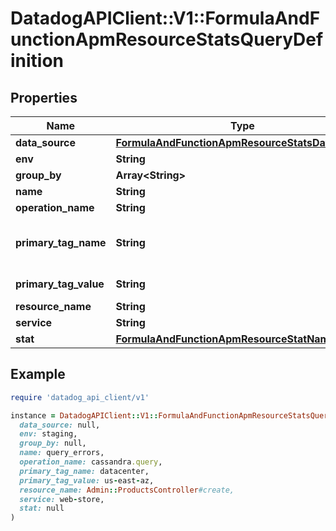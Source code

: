 # DatadogAPIClient::V1::FormulaAndFunctionApmResourceStatsQueryDefinition

## Properties

| Name | Type | Description | Notes |
| ---- | ---- | ----------- | ----- |
| **data_source** | [**FormulaAndFunctionApmResourceStatsDataSource**](FormulaAndFunctionApmResourceStatsDataSource.md) |  |  |
| **env** | **String** | APM environment. |  |
| **group_by** | **Array&lt;String&gt;** | Array of fields to group results by. | [optional] |
| **name** | **String** | Name of this query to use in formulas. |  |
| **operation_name** | **String** | Name of operation on service. | [optional] |
| **primary_tag_name** | **String** | Name of the second primary tag used within APM. Required when &#x60;primary_tag_value&#x60; is specified. See https://docs.datadoghq.com/tracing/guide/setting_primary_tags_to_scope/#add-a-second-primary-tag-in-datadog | [optional] |
| **primary_tag_value** | **String** | Value of the second primary tag by which to filter APM data. &#x60;primary_tag_name&#x60; must also be specified. | [optional] |
| **resource_name** | **String** | APM resource name. | [optional] |
| **service** | **String** | APM service name. |  |
| **stat** | [**FormulaAndFunctionApmResourceStatName**](FormulaAndFunctionApmResourceStatName.md) |  |  |

## Example

```ruby
require 'datadog_api_client/v1'

instance = DatadogAPIClient::V1::FormulaAndFunctionApmResourceStatsQueryDefinition.new(
  data_source: null,
  env: staging,
  group_by: null,
  name: query_errors,
  operation_name: cassandra.query,
  primary_tag_name: datacenter,
  primary_tag_value: us-east-az,
  resource_name: Admin::ProductsController#create,
  service: web-store,
  stat: null
)
```

